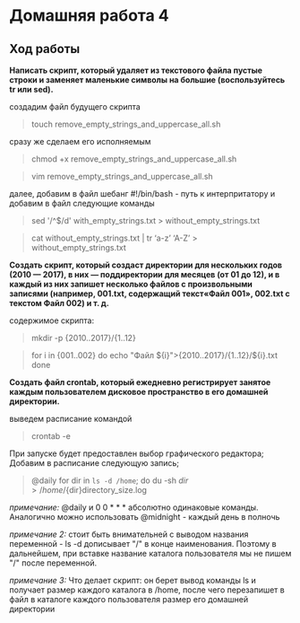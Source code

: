 # Домашняя работа 4
## Ход работы

**Написать скрипт, который удаляет из текстового файла пустые строки и заменяет маленькие символы на большие (воспользуйтесь tr или sed).**

создадим файл будущего скрипта

>touch remove_empty_strings_and_uppercase_all.sh

сразу же сделаем его исполняемым

>chmod +x remove_empty_strings_and_uppercase_all.sh

>vim remove_empty_strings_and_uppercase_all.sh

далее, добавим в файл шебанг #!/bin/bash - путь к интерпритатору
и добавим в файл следующие команды

>sed '/^$/d' with_empty_strings.txt > without_empty_strings.txt

>cat without_empty_strings.txt | tr ‘a-z’ ‘A-Z’ > without_empty_strings.txt


**Создать скрипт, который создаст директории для нескольких годов (2010 — 2017), в них — поддиректории для месяцев (от 01 до 12), и в каждый из них запишет несколько файлов с произвольными записями (например, 001.txt, содержащий текст«Файл 001», 002.txt с текстом Файл 002) и т. д.**

содержимое скрипта: 

>mkdir -p {2010..2017}/{1..12} 

>for i in {001..002}
>   do echo "Файл ${i}">{2010..2017}/{1..12}/${i}.txt
>done

**Создать файл crontab, который ежедневно регистрирует занятое каждым пользователем дисковое пространство в его домашней директории.**

выведем расписание командой

>crontab -e

При запуске будет предоставлен выбор графического редактора;
Добавим в расписание следующую запись;

>@daily for dir in `ls -d /home`; do du -sh $dir > /home/${dir}directory_size.log

*примечание:* @daily и 0 0 * * * абсолютно одинаковые команды. 
Аналогично можно использовать @midnight - каждый день в полночь

*примечание 2:* стоит быть внимательней с выводом названия переменной - ls -d дописывает "/" в конце наименования. Поэтому в дальнейшем, при вставке название каталога пользователя мы не пишем "/" после переменной. 

*примечание 3:* Что делает скрипт: он берет вывод команды ls и получает размер каждого каталога в /home, после чего перезапишет в файл в каталоге каждого пользователя размер его домашней директории


